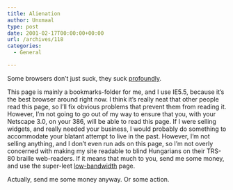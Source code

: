 ```yaml
---
title: Alienation
author: Unxmaal
type: post
date: 2001-02-17T00:00:00+00:00
url: /archives/118
categories:
  - General

---
```

Some browsers don&#8217;t just suck, they suck <A HREF="http://www.webstandards.org/upgrade/tips.html">profoundly</A>. 

This page is mainly a bookmarks-folder for me, and I use IE5.5, because it&#8217;s the best browser around right now. I think it&#8217;s really neat that other people read this page, so I&#8217;ll fix obvious problems that prevent them from reading it. However, I&#8217;m not going to go out of my way to ensure that you, with your Netscape 3.0, on your 386, will be able to read this page. If I were selling widgets, and really needed your business, I would probably do something to accommodate your blatant attempt to live in the past. However, I&#8217;m not selling anything, and I don&#8217;t even run ads on this page, so I&#8217;m not overly concerned with making my site readable to blind Hungarians on their TRS-80 braille web-readers. If it means that much to you, send me some money, and use the super-leet [low-bandwidth][1] page. 

Actually, send me some money anyway. Or some action.

 [1]: http://unxmaal.com/content.htm
